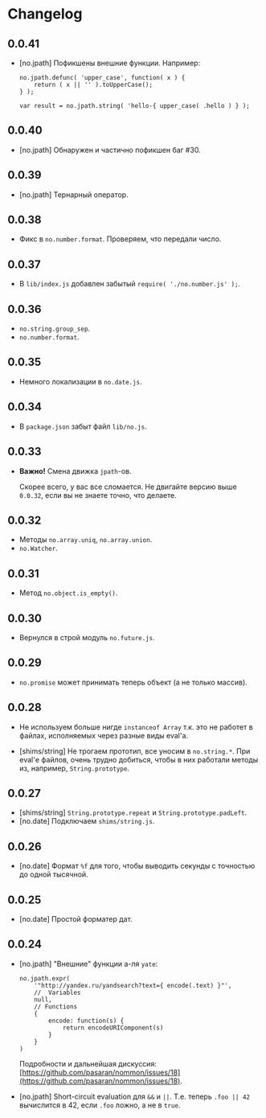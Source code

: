 # Changelog

## 0.0.41

  * [no.jpath] Пофикшены внешние функции. Например:

        no.jpath.defunc( 'upper_case', function( x ) {
            return ( x || '' ).toUpperCase();
        } );

        var result = no.jpath.string( 'hello-{ upper_case( .hello ) } );

## 0.0.40

  * [no.jpath] Обнаружен и частично пофикшен баг #30.

## 0.0.39

  * [no.jpath] Тернарный оператор.

## 0.0.38

  * Фикс в `no.number.format`. Проверяем, что передали число.

## 0.0.37

  * В `lib/index.js` добавлен забытый `require( './no.number.js' );`.

## 0.0.36

  * `no.string.group_sep`.
  * `no.number.format`.

## 0.0.35

  * Немного локализации в `no.date.js`.

## 0.0.34

  * В `package.json` забыт файл `lib/no.js`.

## 0.0.33

  * **Важно!** Смена движка `jpath`-ов.

    Скорее всего, у вас все сломается.
    Не двигайте версию выше `0.0.32`, если вы не знаете точно, что делаете.

## 0.0.32

  * Методы `no.array.uniq`, `no.array.union`.
  * `no.Watcher`.

## 0.0.31

  * Метод `no.object.is_empty()`.

## 0.0.30

  * Вернулся в строй модуль `no.future.js`.

## 0.0.29

  * `no.promise` может принимать теперь объект (а не только массив).

## 0.0.28

  * Не используем больше нигде `instanceof Array` т.к. это не работет в файлах,
    исполняемых через разные виды eval'а.

  * [shims/string] Не трогаем прототип, все уносим в `no.string.*`.
    При eval'е файлов, очень трудно добиться, чтобы в них работали методы из, например, `String.prototype`.

## 0.0.27

  * [shims/string] `String.prototype.repeat` и `String.prototype.padLeft`.
  * [no.date] Подключаем `shims/string.js`.

## 0.0.26

  * [no.date] Формат `%f` для того, чтобы выводить секунды с точностью до одной тысячной.

## 0.0.25

  * [no.date] Простой форматер дат.

## 0.0.24

  * [no.jpath] "Внешние" функции а-ля `yate`:

        no.jpath.expr(
            '"http://yandex.ru/yandsearch?text={ encode(.text) }"',
            //  Variables
            null,
            // Functions
            {
                encode: function(s) {
                    return encodeURIComponent(s)
                }
            }
        )

    Подробности и дальнейшая дискуссия: [https://github.com/pasaran/nommon/issues/18](https://github.com/pasaran/nommon/issues/18).

  * [no.jpath] Short-circuit evaluation для `&&` и `||`.
    Т.е. теперь `.foo || 42` вычислится в 42, если `.foo` ложно, а не в `true`.

